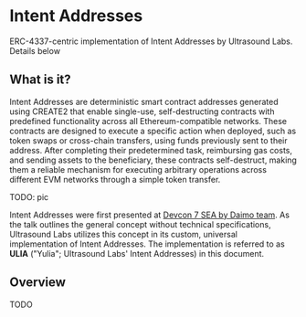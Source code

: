 # Intent Addresses
ERC-4337-centric implementation of Intent Addresses by Ultrasound Labs. Details below

## What is it?

Intent Addresses are deterministic smart contract addresses generated using CREATE2 that enable single-use, self-destructing contracts with predefined functionality across all Ethereum-compatible networks. These contracts are designed to execute a specific action when deployed, such as token swaps or cross-chain transfers, using funds previously sent to their address. After completing their predetermined task, reimbursing gas costs, and sending assets to the beneficiary, these contracts self-destruct, making them a reliable mechanism for executing arbitrary operations across different EVM networks through a simple token transfer.

TODO: pic

Intent Addresses were first presented at [Devcon 7 SEA by Daimo team](https://www.youtube.com/watch?v=ioCdBWLmuI8). As the talk outlines the general concept without technical specifications, Ultrasound Labs utilizes this concept in its custom, universal implementation of Intent Addresses. The implementation is referred to as **ULIA** ("Yulia"; Ultrasound Labs' Intent Addresses) in this document.

## Overview

TODO
